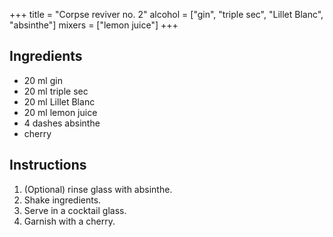 +++
title = "Corpse reviver no. 2"
alcohol = ["gin", "triple sec", "Lillet Blanc", "absinthe"]
mixers = ["lemon juice"]
+++

## Ingredients

- 20 ml gin
- 20 ml triple sec
- 20 ml Lillet Blanc
- 20 ml lemon juice
- 4 dashes absinthe
- cherry

## Instructions

1. (Optional) rinse glass with absinthe.
2. Shake ingredients.
3. Serve in a cocktail glass.
4. Garnish with a cherry.
